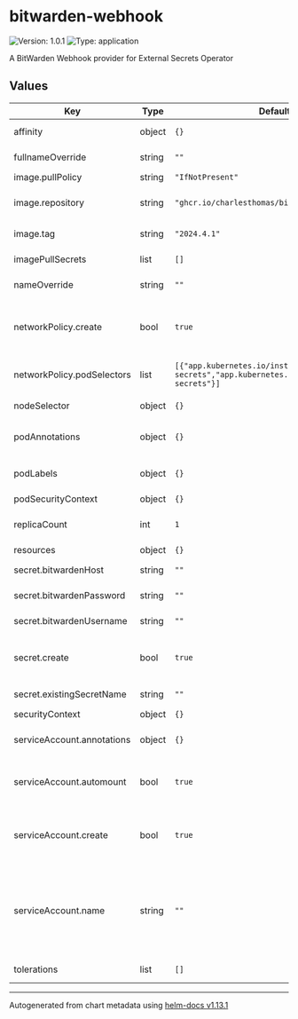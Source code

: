 # bitwarden-webhook

![Version: 1.0.1](https://img.shields.io/badge/Version-1.0.1-informational?style=flat) ![Type: application](https://img.shields.io/badge/Type-application-informational?style=flat)

A BitWarden Webhook provider for External Secrets Operator

## Values

| Key | Type | Default | Description |
|-----|------|---------|-------------|
| affinity | object | `{}` | Affinity settings for the pods. |
| fullnameOverride | string | `""` | Override for the full name. |
| image.pullPolicy | string | `"IfNotPresent"` | Image pull policy. |
| image.repository | string | `"ghcr.io/charlesthomas/bitwarden-cli"` | Registry and repository for the image. |
| image.tag | string | `"2024.4.1"` | Tag for the image. |
| imagePullSecrets | list | `[]` | Secrets for pulling images. |
| nameOverride | string | `""` | Override for the name. |
| networkPolicy.create | bool | `true` | Specifies whether a network policy should be created. |
| networkPolicy.podSelectors | list | `[{"app.kubernetes.io/instance":"external-secrets","app.kubernetes.io/name":"external-secrets"}]` | Pod selectors for the network policy. |
| nodeSelector | object | `{}` | Node selector for the pods. |
| podAnnotations | object | `{}` | Annotations to be added to the pods. |
| podLabels | object | `{}` | Labels to be added to the pods. |
| podSecurityContext | object | `{}` |  |
| replicaCount | int | `1` | Number of replicas for the deployment. |
| resources | object | `{}` |  |
| secret.bitwardenHost | string | `""` | Host for Bitwarden. |
| secret.bitwardenPassword | string | `""` | Password for Bitwarden. |
| secret.bitwardenUsername | string | `""` | Username for Bitwarden. |
| secret.create | bool | `true` | Specifies whether a secret should be created. |
| secret.existingSecretName | string | `""` | Name of the existing secret. |
| securityContext | object | `{}` |  |
| serviceAccount.annotations | object | `{}` | Annotations to add to the service account. |
| serviceAccount.automount | bool | `true` | Automatically mount a ServiceAccount's API credentials. |
| serviceAccount.create | bool | `true` | Specifies whether a service account should be created. |
| serviceAccount.name | string | `""` | The name of the service account to use. If not set and create is true, a name is generated using the fullname template. |
| tolerations | list | `[]` | Tolerations for the pods. |

----------------------------------------------
Autogenerated from chart metadata using [helm-docs v1.13.1](https://github.com/norwoodj/helm-docs/releases/v1.13.1)
